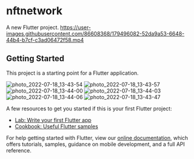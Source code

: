 # nftnetwork

A new Flutter project.
https://user-images.githubusercontent.com/86608368/179496082-52da9a53-6648-44b4-b7cf-c3ad06472f58.mp4


## Getting Started

This project is a starting point for a Flutter application.

![photo_2022-07-18_13-43-54](https://user-images.githubusercontent.com/86608368/179495700-844d425a-ce96-420e-84e7-40f03312a056.jpg)
![photo_2022-07-18_13-43-57](https://user-images.githubusercontent.com/86608368/179495706-45a9cad9-7126-4acd-bfd4-f768494a19d0.jpg)
![photo_2022-07-18_13-44-00](https://user-images.githubusercontent.com/86608368/179495709-85a83947-988e-4967-bae5-291ac214cbf8.jpg)
![photo_2022-07-18_13-44-03](https://user-images.githubusercontent.com/86608368/179495711-ff9c5d5d-e5fd-454d-9664-183204269ac7.jpg)
![photo_2022-07-18_13-44-06](https://user-images.githubusercontent.com/86608368/179495712-e7cf92ba-52ba-42e8-b584-d124d67425e3.jpg)
![photo_2022-07-18_13-43-47](https://user-images.githubusercontent.com/86608368/179495714-93fea26c-6e4a-421c-9dc4-cf2d37a2183a.jpg)

A few resources to get you started if this is your first Flutter project:

- [Lab: Write your first Flutter app](https://flutter.dev/docs/get-started/codelab)
- [Cookbook: Useful Flutter samples](https://flutter.dev/docs/cookbook)

For help getting started with Flutter, view our
[online documentation](https://flutter.dev/docs), which offers tutorials,
samples, guidance on mobile development, and a full API reference.
